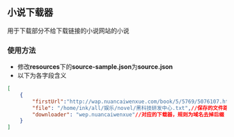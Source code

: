 ## 小说下载器

 
用于下载部分不给下载链接的小说网站的小说

### 使用方法

- 修改**resources**下的**source-sample.json**为**source.json**
- 以下为各字段含义
```json
[
    {
        "firstUrl":"http://wap.nuancaiwenxue.com/book/5/5769/5076107.html",//小说的第一章的链接
        "file": "/home/ink/all/娱乐/novel/黑科技研发中心.txt",//保存的文件路径
        "downloader": "wep.nuancaiwenxue"//对应的下载器，规则为域名去掉后缀
    }
]
```


